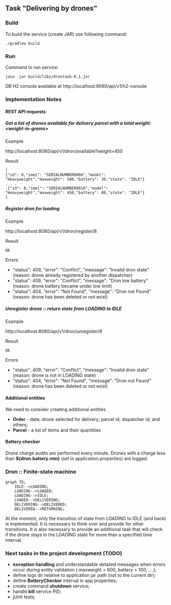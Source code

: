 ## Task "Delivering by drones"

### Build
To build the service (create JAR) use following command:
```
./gradlew build
```
### Run
Command to run service:
```
java -jar build/libs/drontask-0.1.jar
```
DB H2 console available at http://localhost:8080/api/v1/h2-console  
### Implementation Notes
#### REST API requests
##### Get a list of drones available for delivery parcel with a total weight:  &lt;weight-in-grams&gt;

Example

http://localhost:8080/api/v1/dron/available?weight=450

Result

```
[
{"id": 8,"imei": "SERIALNUMBER0008","model": "Heavyweight","maxweight": 500,"battery": 30,"state": "IDLE"}
. . .
,{"id": 8,"imei": "SERIALNUMBER0018","model": "Heavyweight","maxweight": 450,"battery": 80,"state": "IDLE"}
]
```
##### Register dron for loading

Example

http://localhost:8080/api/v1/dron/register/8

Result
```
OK
```
Errors

- "status": 409, "error": "Conflict", "message": "Invalid dron state"  (reason: drone already registered by another dispatcher) 
- "status": 409, "error": "Conflict", "message": "Dron low battery"   (reason: drone battery became under low limit)
- "status": 404, "error": "Not Found", "message": "Dron not Found"  (reason: drone has been deleted or not exist)

##### Unregister drone :: return state from LOADING to IDLE

Example

http://localhost:8080/api/v1/dron/unregister/8

Result
```
OK
```
Errors

- "status": 409, "error": "Conflict", "message": "Invalid dron state"  (reason: drone is not in LOADING state)
- "status": 404, "error": "Not Found", "message": "Dron not Found"  (reason: drone has been deleted or not exist)
 

#### Additional entities
We need to consider creating additional entities
- **Order** - date; drone selected for delivery; parcel id; dispatcher id; and others;
- **Parcel** - a list of items and their quantities
#### Battery checker
Drone charge audits are performed every minute. Drones with a charge less than **${dron.battery.min}** (set in application.properties) are logged.
### Dron :: Finite-state machine
```mermaid
graph TD;
    IDLE-->LOADING;
    LOADING-->LOADED;
    LOADING-->IDLE;
    LOADED-->DELIVERING;
    DELIVERING-->DELIVERED;
    DELIVERED-->RETURNING;
```
At the moment, only the transition of state from LOADING to IDLE (and back) is implemented. 
It is necessary to think over and provide for other transitions. 
It is also necessary to provide an additional task that will check if the drone stays in the LOADING state for more than a specified time interval.
### Next tasks in the project development (TODO)
- **exception handling** and understandable detailed messages when errors occur during entity validation ( maxweight > 600, battery > 100, ....);
- define logs dir relative to application jar path (not to the current dir);
- define **BatteryChecker** interval in app properties;
- create command **shutdown** service;
- handle **kill** service PID;
- jUnit tests;
